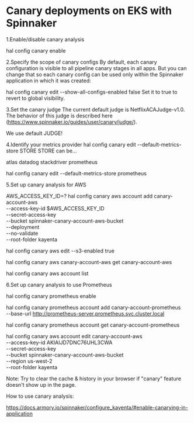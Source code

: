 # Canary deployments on EKS with Spinnaker


1.Enable/disable canary analysis

hal config canary enable

2.Specify the scope of canary configs
By default, each canary configuration is visible to all pipeline canary stages in all apps. But you can change that so each canary config can be used only within the Spinnaker application in which it was created:

hal config canary edit --show-all-configs-enabled false
Set it to true to revert to global visibility.

3.Set the canary judge
The current default judge is NetflixACAJudge-v1.0. The behavior of this judge is described here (https://www.spinnaker.io/guides/user/canary/judge/).

We use default JUDGE!


4.Identify your metrics provider
hal config canary edit --default-metrics-store STORE
STORE can be…

atlas
datadog
stackdriver
prometheus

hal config canary edit --default-metrics-store prometheus

5.Set up canary analysis for AWS

AWS_ACCESS_KEY_ID=?
hal config canary aws account add canary-account-aws \
    --access-key-id $AWS_ACCESS_KEY_ID \
    --secret-access-key \
    --bucket spinnaker-canary-account-aws-bucket \
    --deployment \
    --no-validate \
    --root-folder kayenta


hal config canary aws edit --s3-enabled true

hal config canary aws canary-account-aws get canary-account-aws

hal config canary aws account list


6.Set up canary analysis to use Prometheus

hal config canary prometheus enable

hal config canary prometheus account add canary-account-prometheus \
    --base-url http://prometheus-server.prometheus.svc.cluster.local

hal config canary prometheus account get canary-account-prometheus



hal config canary aws account edit canary-account-aws \
    --access-key-id AKIAIJD7DNC76UHL3CWA \
    --secret-access-key \
    --bucket spinnaker-canary-account-aws-bucket \
    --region us-west-2 \
    --root-folder kayenta

Note: Try to clear the cache & history in your browser if "canary" feature doesn't show up in the page.



How to use canary analysis:

https://docs.armory.io/spinnaker/configure_kayenta/#enable-canarying-in-application